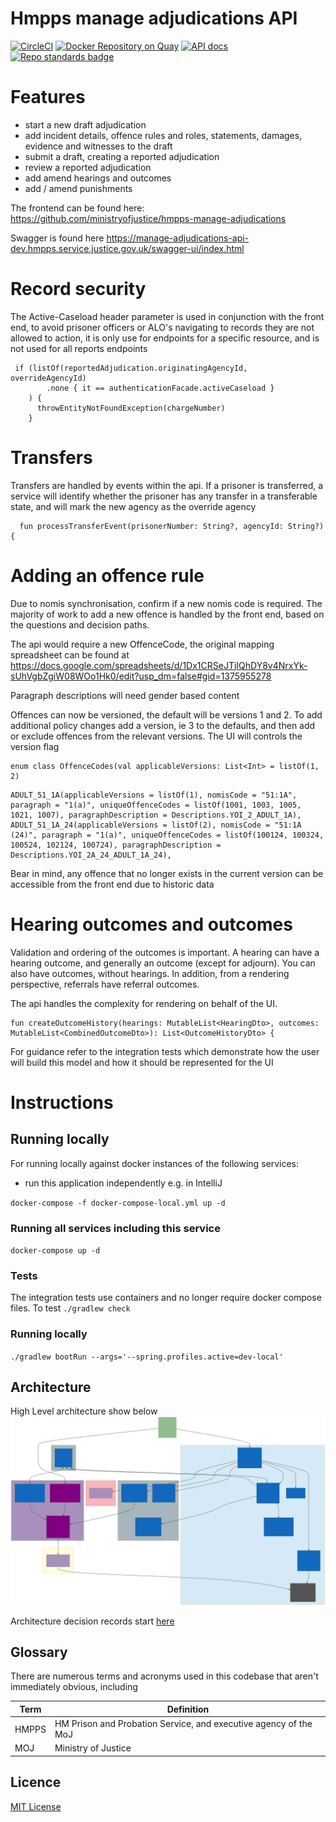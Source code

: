 
# Hmpps manage adjudications API

[![CircleCI](https://circleci.com/gh/ministryofjustice/hmpps-manage-adjudications-api/tree/main.svg?style=svg)](https://circleci.com/gh/ministryofjustice/hmpps-manage-adjudications-api)
[![Docker Repository on Quay](https://quay.io/repository/hmpps/hmpps-manage-adjudications-api/status "Docker Repository on Quay")](https://quay.io/repository/hmpps/hmpps-manage-adjudications-api)
[![API docs](https://img.shields.io/badge/API_docs_-view-85EA2D.svg?logo=swagger)](https://manage-adjudications-api-dev.hmpps.service.justice.gov.uk/swagger-ui.html)
[![Repo standards badge](https://img.shields.io/badge/dynamic/json?color=blue&style=flat&logo=github&label=MoJ%20Compliant&query=%24.data%5B%3F%28%40.name%20%3D%3D%20%22hmpps-manage-adjudications-api%22%29%5D.status&url=https%3A%2F%2Foperations-engineering-reports.cloud-platform.service.justice.gov.uk%2Fgithub_repositories)](https://operations-engineering-reports.cloud-platform.service.justice.gov.uk/github_repositories#hmpps-manage-adjudications-api "Link to report")

# Features
* start a new draft adjudication
* add incident details, offence rules and roles, statements, damages, evidence and witnesses to the draft
* submit a draft, creating a reported adjudication
* review a reported adjudication
* add amend hearings and outcomes
* add / amend punishments

The frontend can be found here: <https://github.com/ministryofjustice/hmpps-manage-adjudications>

Swagger is found here <https://manage-adjudications-api-dev.hmpps.service.justice.gov.uk/swagger-ui/index.html>
# Record security

The Active-Caseload header parameter is used in conjunction with the front end, to avoid prisoner officers or 
ALO's navigating to records they are not allowed to action, it is only use for endpoints for a specific resource, 
and is not used for all reports endpoints

```
 if (listOf(reportedAdjudication.originatingAgencyId, overrideAgencyId)
        .none { it == authenticationFacade.activeCaseload }
    ) {
      throwEntityNotFoundException(chargeNumber)
    }
```

# Transfers

Transfers are handled by events within the api.  If a prisoner is transferred, a service will identify whether 
the prisoner has any transfer in a transferable state, and will mark the new agency as the override agency

```
  fun processTransferEvent(prisonerNumber: String?, agencyId: String?) {
```

# Adding an offence rule

Due to nomis synchronisation, confirm if a new nomis code is required.  The majority of work to add a new offence
is handled by the front end, based on the questions and decision paths.  

The api would require a new OffenceCode, the original mapping spreadsheet can be found at
<https://docs.google.com/spreadsheets/d/1Dx1CRSeJTjIQhDY8v4NrxYk-sUhVgbZgiW08WOo1Hk0/edit?usp_dm=false#gid=1375955278>

Paragraph descriptions will need gender based content

Offences can now be versioned, the default will be versions 1 and 2.  To add additional policy changes add a version, 
ie 3 to the defaults, and then add or exclude offences from the relevant versions.  The UI will controls the version flag

```
enum class OffenceCodes(val applicableVersions: List<Int> = listOf(1, 2)
```

```
ADULT_51_1A(applicableVersions = listOf(1), nomisCode = "51:1A", paragraph = "1(a)", uniqueOffenceCodes = listOf(1001, 1003, 1005, 1021, 1007), paragraphDescription = Descriptions.YOI_2_ADULT_1A),
ADULT_51_1A_24(applicableVersions = listOf(2), nomisCode = "51:1A (24)", paragraph = "1(a)", uniqueOffenceCodes = listOf(100124, 100324, 100524, 102124, 100724), paragraphDescription = Descriptions.YOI_2A_24_ADULT_1A_24),  
```

Bear in mind, any offence that no longer exists in the current version can be accessible from the front end
due to historic data

# Hearing outcomes and outcomes

Validation and ordering of the outcomes is important.  A hearing can have a hearing outcome, 
and generally an outcome (except for adjourn).  You can also have outcomes, without hearings. 
In addition, from a rendering perspective, referrals have referral outcomes.

The api handles the complexity for rendering on behalf of the UI.

```
fun createOutcomeHistory(hearings: MutableList<HearingDto>, outcomes: MutableList<CombinedOutcomeDto>): List<OutcomeHistoryDto> {
```

For guidance refer to the integration tests which demonstrate how the user will build 
this model and how it should be represented for the UI

# Instructions

## Running locally

For running locally against docker instances of the following services:

- run this application independently e.g. in IntelliJ

`docker-compose -f docker-compose-local.yml up -d`

### Running all services including this service

`docker-compose up -d`

### Tests
The integration tests use containers and no longer require docker compose files.  To test `./gradlew check`

### Running locally
`./gradlew bootRun --args='--spring.profiles.active=dev-local'`

## Architecture
High Level architecture show below ![Architecture](doc/architecture/decisions/arch-overview-adjudications.svg)

Architecture decision records start [here](doc/architecture/decisions/0001-use-adr.md)

## Glossary

There are numerous terms and acronyms used in this codebase that aren't immediately obvious, including

| Term     | Definition                                                                                          |
|----------|-----------------------------------------------------------------------------------------------------|
| HMPPS    | HM Prison and Probation Service, and executive agency of the MoJ                                    |
| MOJ      | Ministry of Justice                                                                                 |

## Licence
[MIT License](LICENSE)
